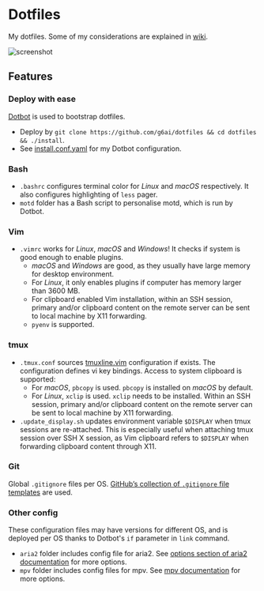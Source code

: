 # Dotfiles
My dotfiles. Some of my considerations are explained in [wiki](https://github.com/g6ai/dotfiles/wiki).

![screenshot](https://i.imgur.com/EthXz25.png)

## Features

### Deploy with ease

[Dotbot](https://github.com/anishathalye/dotbot) is used to bootstrap dotfiles.

* Deploy by `git clone https://github.com/g6ai/dotfiles && cd dotfiles && ./install`.
* See [install.conf.yaml](https://github.com/g6ai/dotfiles/blob/master/install.conf.yaml) for my Dotbot configuration.

### Bash
* `.bashrc` configures terminal color for *Linux* and *macOS* respectively. It also configures highlighting of `less` pager.
* `motd` folder has a Bash script to personalise motd, which is run by Dotbot.

### Vim
* `.vimrc` works for *Linux*, *macOS* and *Windows*! It checks if system is good enough to enable plugins.
  * *macOS* and *Windows* are good, as they usually have large memory for desktop environment.
  * For *Linux*, it only enables plugins if computer has memory larger than 3600 MB.
  * For clipboard enabled Vim installation, within an SSH session, primary and/or clipboard content on the remote server can be sent to local machine by X11 forwarding.
  * `pyenv` is supported.

### tmux
* `.tmux.conf` sources [tmuxline.vim](https://github.com/edkolev/tmuxline.vim) configuration if exists. The configuration defines vi key bindings. Access to system clipboard is supported:
  * For *macOS*, `pbcopy` is used. `pbcopy` is installed on *macOS* by default.
  * For *Linux*, `xclip` is used. `xclip` needs to be installed. Within an SSH session, primary and/or clipboard content on the remote server can be sent to local machine by X11 forwarding.
* `.update_display.sh` updates environment variable `$DISPLAY` when tmux sessions are re-attached. This is especially useful when attaching tmux session over SSH X session, as Vim clipboard refers to `$DISPLAY` when forwarding clipboard content through X11.

### Git

Global `.gitignore` files per OS. [GitHub’s collection of `.gitignore` file templates](https://github.com/github/gitignore) are used.

### Other config
These configuration files may have versions for different OS, and is deployed per OS thanks to Dotbot's `if` parameter in `link` command.
* `aria2` folder includes config file for aria2. See [options section of aria2 documentation](https://aria2.github.io/manual/en/html/aria2c.html#options) for more options.
* `mpv` folder includes config files for mpv. See [mpv documentation](https://mpv.io/manual/master/) for more options.
